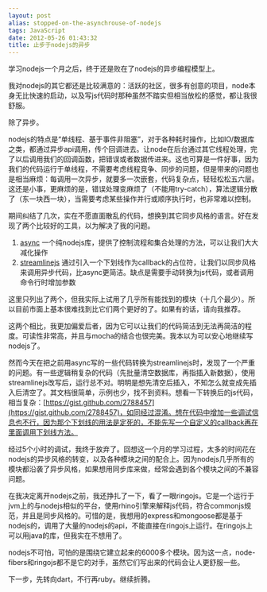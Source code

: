 ```yaml
---
layout: post
alias: stopped-on-the-asynchrouse-of-nodejs
tags: JavaScript
date: 2012-05-26 01:43:32
title: 止步于nodejs的异步
---
```


学习nodejs一个月之后，终于还是败在了nodejs的异步编程模型上。

我对nodejs的其它都还是比较满意的：活跃的社区，很多有创意的项目，node本身无比快速的启动，以及写js代码时那种虽然不踏实但相当放松的感觉，都让我很舒服。

除了异步。

nodejs的特点是“单线程、基于事件非阻塞”，对于各种耗时操作，比如IO/数据库之类，都通过异步api调用，传个回调进去。让node在后台通过其它线程处理，完了以后调用我们的回调函数，把错误或者数据传进来。这也可算是一件好事，因为我们的代码运行于单线程，不需要考虑线程竞争、同步的问题，但是带来的问题也是相当麻烦：每调用一次异步，就要多一次嵌套，代码复杂点，轻轻松松五六层。这还是小事，更麻烦的是，错误处理变麻烦了（不能用try-catch），算法逻辑分散了（东一块西一块），当需要考虑某些操作并行或顺序执行时，也非常难以控制。

期间纠结了几次，实在不愿直面散乱的代码，想换到其它同步风格的语言。好在发现了两个比较好的工具，以为解决了我的问题。

1.  [async](https://github.com/caolan/async) 一个纯nodejs库，提供了控制流程和集合处理的方法，可以让我们大大减化操作
2.  [streamlinejs](https://github.com/Sage/streamlinejs) 通过引入一个下划线作为callback的占位符，让我们以同步风格来调用异步代码，比async更简洁。缺点是需要手动转换为js代码，或者调用命令行时增加参数

这里只列出了两个，但我实际上试用了几乎所有能找到的模块（十几个最少）。所以目前市面上基本很难找到比它们两个更好的了。如果有的话，请向我推荐。

这两个相比，我更加偏爱后者，因为它可以让我们的代码简洁到无法再简洁的程度。可读性非常高，并且与mocha的结合也很完美。我本以为可以安心地继续写nodejs了。

然而今天在把之前用async写的一些代码转换为streamlinejs时，发现了一个严重的问题。有一些逻辑稍复杂的代码（先批量清空数据库，再指插入新数据），使用streamlinejs改写后，运行总不对。明明是想先清空后插入，不知怎么就变成先插入后清空了。其文档很简单，示例也少，找不到资料。想看一下转换后的js代码，相当复杂：[https://gist.github.com/2788457](https://gist.github.com/2788457)，如同经过混淆。想在代码中增加一些调试信息也不行，因为那个下划线的用法是定死的，不能先写一个自定义的callback再在里面调用下划线方法。

经过5个小时的调试，我终于放弃了。回想这一个月的学习过程，太多的时间花在nodejs的异步风格的转变，以及各种模块之间的配合上。因为nodejs几乎所有的模块都沿袭了异步风格，如果想用同步库来做，经常会遇到各个模块之间的不兼容问题。

在我决定离开nodejs之前，我还挣扎了一下，看了一眼ringojs。它是一个运行于jvm上的与nodejs相似的平台，使用rhino引擎来解释js代码，符合commonjs规范，并且是同步风格的。可惜的是，我想用的express和mongoose都是基于nodejs的，调用了大量的nodejs的api，不能直接在ringojs上运行。在ringojs上可以用java的库，但我实在不想用了。

nodejs不可怕，可怕的是围绕它建立起来的6000多个模块。因为这一点，node-fibers和ringojs都不是它的对手，虽然它们写出来的代码会让人更舒服一些。

下一步，先转向dart，不行再ruby。继续折腾。
